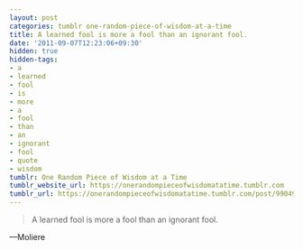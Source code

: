 ```yaml
---
layout: post
categories: tumblr one-random-piece-of-wisdom-at-a-time
title: A learned fool is more a fool than an ignorant fool.
date: '2011-09-07T12:23:06+09:30'
hidden: true
hidden-tags:
- a
- learned
- fool
- is
- more
- a
- fool
- than
- an
- ignorant
- fool
- quote
- wisdom
tumblr: One Random Piece of Wisdom at a Time
tumblr_website_url: https://onerandompieceofwisdomatatime.tumblr.com
tumblr_url: https://onerandompieceofwisdomatatime.tumblr.com/post/9904953608/a-learned-fool-is-more-a-fool-than-an-ignorant
---
```

> A learned fool is more a fool than an ignorant fool.

—Moliere&nbsp;
